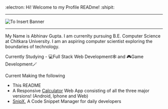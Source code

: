 :electron: Hi! Welcome to my Profile READme! :shipit:
<hr>

![To Insert Banner](banner.png)

<hr>

My Name is Abhinav Gupta. I am currenlty pursuing B.E. Computer Science at Chitkara University.
I am an aspiring computer scientist exploring the boundaries of technology.

Currently Studying - 💻Full Stack Web Development🕸️ and 🎮Game Development🪄

Current Making the following
  - This README
  - A Responsive [Calculator](https://github.com/AbhinavGupta-012/Calculator) Web App consisting of all the three major versions! (Android, Iphone and Web)
  - [SnipX](https://github.com/AbhinavGupta-012/SnipX), A Code Snippet Manager for daily developers

<!-- 
<details>
  <summary> <b> My Tech Stack </b> </summary>
  <h3> Programming Languages </h3>
  <img src = "https://raw.githubusercontent.com/github/explore/80688e429a7d4ef2fca1e82350fe8e3517d3494d/topics/python/python.png" height = 40>
  <img src = "https://raw.githubusercontent.com/github/explore/80688e429a7d4ef2fca1e82350fe8e3517d3494d/topics/c/c.png" height = 40>
  <img src = "https://raw.githubusercontent.com/github/explore/80688e429a7d4ef2fca1e82350fe8e3517d3494d/topics/cpp/cpp.png" height = 40>
</details> -->